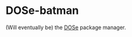 # DOSe-batman

(Will eventually be) the [DOSe](https://github.com/Institute-of-Hacking/DOSe) package manager.
